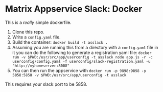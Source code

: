 # Matrix Appservice Slack: Docker

This is a *really* simple dockerfile.


1. Clone this repo.
1. Write a `config.yaml` file.
1. Build the container: `docker build -t asslack .`
1. Assuming you are running this from a directory with a `config.yaml` file in it you can do the following to generate a registration yaml file: `docker run -v $PWD:/usr/src/app/userconfig -t asslack node app.js -r -c userconfig/config.yaml -f userconfig/slack-registration.yaml -u "http://myhomeserver:8008"`
1. You can then run the appservice with `docker run -p 9898:9898 -p 5858:5858 -v $PWD:/usr/src/app/userconfig -t asslack`
    
    
This requires your slack port to be 5858.
